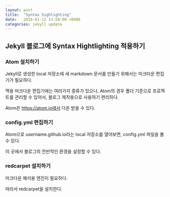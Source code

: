 ```yaml
---
layout: post
title:  "Syntax highlighting"
date:   2016-01-12 11:58:00 +0900
categories: jekyll update
---
```


## Jekyll 블로그에 Syntax Hightlighting 적용하기

### Atom 설치하기

Jekyll로 생성한 local 저장소에 새 markdown 문서를 만들기 위해서는 마크타운 편집기가 필요하다.

맥용 마크다운 편집기에는 여러가지 종류가 있으나, Atom의 경우 폴더 기준으로 프로젝트를 관리할 수 있어서, 블로그 제작용으로 사용하기 편리하다.

Atom은 https://atom.io에서 다운 받을 수 있다.

### config.yml 편집하기

Atom으로 username.github.io라는 local 저장소를 열어보면, config.yml 파일을 볼 수 있다.

이 곳에서 블로그의 전반적인 환경을 설정할 수 있다.

### redcarpet 설치하기

마크다운 해석용 엔진이 필요하다.

따라서 redcarpet을 설치한다.
